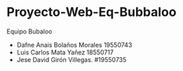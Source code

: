 # Proyecto-Web-Eq-Bubbaloo

Equipo Bubaloo

 * Dafne Anais Bolaños Morales 19550743
 * Luis Carlos Mata Yañez 18550717
 * Jese David Girón Villegas. #19550735

